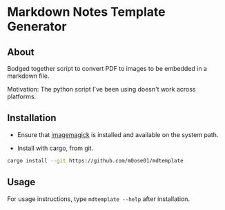 # Markdown Notes Template Generator

## About

Bodged together script to convert PDF to images to be embedded in a markdown file.

Motivation: The python script I've been using doesn't work across platforms.

## Installation

- Ensure that [imagemagick](https://imagemagick.org/script/download.php) is installed and available on the system path.

- Install with cargo, from git.

```bash
cargo install --git https://github.com/m0ose01/mdtemplate
```

## Usage

For usage instructions, type `mdtemplate --help` after installation.

